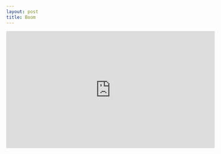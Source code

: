 ```yaml
---
layout: post
title: Boom
---
```


<iframe width="560" height="315" src="https://www.youtube.com/embed/W45DRy7M1no" frameborder="0" allowfullscreen></iframe>